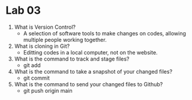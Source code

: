 # Lab 03

1. What is Version Control?
   - A selection of software tools to make changes on codes, allowing multiple people working together.
2. What is cloning in Git?
   - Editting codes in a local computer, not on the website.
3. What is the command to track and stage files?
   - git add
4. What is the command to take a snapshot of your changed files?
   - git commit
5. What is the command to send your changed files to Github?
   - git push origin main
   